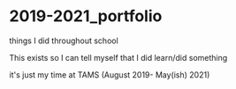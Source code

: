 # 2019-2021_portfolio
things I did throughout school

This exists so I can tell myself that I did learn/did something

it's just my time at TAMS (August 2019- May(ish) 2021)
